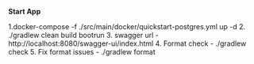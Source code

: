 **Start App**

1.docker-compose -f ./src/main/docker/quickstart-postgres.yml up -d
2. ./gradlew clean build bootrun
3. swagger url - http://localhost:8080/swagger-ui/index.html
4. Format check - ./gradlew check 
5. Fix format issues - ./gradlew format
